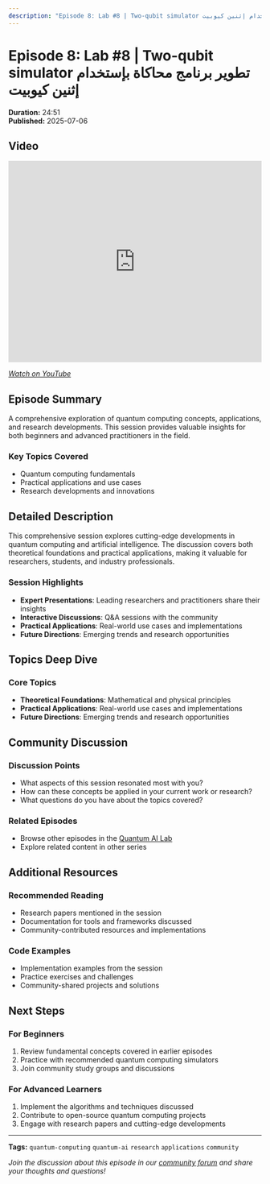 ```yaml
---
description: "Episode 8: Lab #8 | Two-qubit simulator تطوير برنامج محاكاة بإستخدام إثنين كيوبيت - Comprehensive exploration of quantum computing topics with expert insights and practical applications."
---
```


# Episode 8: Lab #8 | Two-qubit simulator تطوير برنامج محاكاة بإستخدام إثنين كيوبيت

**Duration:** 24:51  
**Published:** 2025-07-06

## Video

<iframe width="100%" height="400" src="https://www.youtube.com/embed/OMXLXxeGB6E" title="Quantum AI Lab #8 | Two-qubit simulator تطوير برنامج محاكاة بإستخدام إثنين كيوبيت" frameborder="0" allow="accelerometer; autoplay; clipboard-write; encrypted-media; gyroscope; picture-in-picture" allowfullscreen></iframe>

*[Watch on YouTube](https://www.youtube.com/watch?v=OMXLXxeGB6E)*

## Episode Summary

A comprehensive exploration of quantum computing concepts, applications, and research developments. This session provides valuable insights for both beginners and advanced practitioners in the field.

### Key Topics Covered
- Quantum computing fundamentals
- Practical applications and use cases
- Research developments and innovations

## Detailed Description

This comprehensive session explores cutting-edge developments in quantum computing and artificial intelligence. The discussion covers both theoretical foundations and practical applications, making it valuable for researchers, students, and industry professionals.

### Session Highlights

- **Expert Presentations**: Leading researchers and practitioners share their insights
- **Interactive Discussions**: Q&A sessions with the community
- **Practical Applications**: Real-world use cases and implementations
- **Future Directions**: Emerging trends and research opportunities

## Topics Deep Dive


### Core Topics
- **Theoretical Foundations**: Mathematical and physical principles
- **Practical Applications**: Real-world use cases and implementations
- **Future Directions**: Emerging trends and research opportunities


## Community Discussion

### Discussion Points
- What aspects of this session resonated most with you?
- How can these concepts be applied in your current work or research?
- What questions do you have about the topics covered?

### Related Episodes
- Browse other episodes in the [Quantum AI Lab](index.md)
- Explore related content in other series

## Additional Resources

### Recommended Reading
- Research papers mentioned in the session
- Documentation for tools and frameworks discussed
- Community-contributed resources and implementations

### Code Examples
- Implementation examples from the session
- Practice exercises and challenges
- Community-shared projects and solutions

## Next Steps

### For Beginners
1. Review fundamental concepts covered in earlier episodes
2. Practice with recommended quantum computing simulators
3. Join community study groups and discussions

### For Advanced Learners
1. Implement the algorithms and techniques discussed
2. Contribute to open-source quantum computing projects
3. Engage with research papers and cutting-edge developments

---

**Tags:** `quantum-computing` `quantum-ai` `research` `applications` `community`

*Join the discussion about this episode in our [community forum](https://github.com/yourusername/quantum-ai/discussions) and share your thoughts and questions!*
